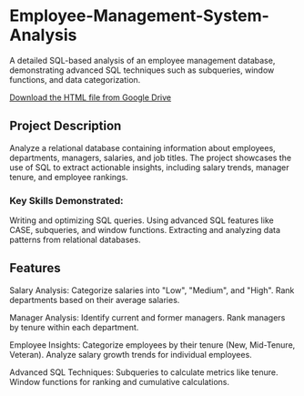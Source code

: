 # Employee-Management-System-Analysis

A detailed SQL-based analysis of an employee management database, demonstrating advanced SQL techniques such as subqueries, window functions, and data categorization.

[Download the HTML file from Google Drive](https://drive.google.com/drive/folders/1UBigpQsKTNxM_49xMaToTfHmy97511gh?usp=sharing)

## Project Description
Analyze a relational database containing information about employees, departments, managers, salaries, and job titles. The project showcases the use of SQL to extract actionable insights, including salary trends, manager tenure, and employee rankings.

### Key Skills Demonstrated:

Writing and optimizing SQL queries.
Using advanced SQL features like CASE, subqueries, and window functions.
Extracting and analyzing data patterns from relational databases.

## Features
Salary Analysis:  Categorize salaries into "Low", "Medium", and "High".
    Rank departments based on their average salaries.
    
Manager Analysis:  Identify current and former managers.
    Rank managers by tenure within each department.
    
Employee Insights:  Categorize employees by their tenure (New, Mid-Tenure, Veteran).
    Analyze salary growth trends for individual employees.
    
Advanced SQL Techniques:  Subqueries to calculate metrics like tenure.
        Window functions for ranking and cumulative calculations.
